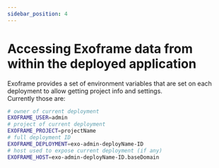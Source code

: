 ```yaml
---
sidebar_position: 4
---
```


# Accessing Exoframe data from within the deployed application

Exoframe provides a set of environment variables that are set on each deployment to allow getting project info and settings.  
Currently those are:

```bash
# owner of current deployment
EXOFRAME_USER=admin
# project of current deployment
EXOFRAME_PROJECT=projectName
# full deployment ID
EXOFRAME_DEPLOYMENT=exo-admin-deployName-ID
# host used to expose current deployment (if any)
EXOFRAME_HOST=exo-admin-deployName-ID.baseDomain
```
